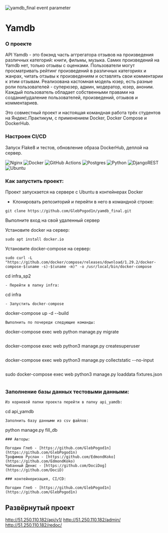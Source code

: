 ![yamdb_final event parameter](https://github.com/GlebPogod1n/yamdb_final/actions/workflows/yamdb_workflow.yml/badge.svg?event=push)

# Yamdb

### О проекте

API Yamdb - это бэкэнд часть аггрегатора отзывов на произведения различных категорий: книги, фильмы, музыка. Самих произведений на Yamdb нет, только отзывы с оценками. Пользователи могут просматривать рейтинг произведений в различных категориях и жанрах, читать отзывы к произведениям и оставлять свои комментарии к этим отзывам. Реализована кастомная модель юзер, есть разные роли пользователей - суперюзер, админ, модератор, юзер, аноним. Каждый пользователь обладает собственными правами на создание\удаление пользователей, произведений, отзывов и комментариев.

Это совместный проект и настоящая командная работа трёх студентов на Яндекс.Практикум, с применением Docker, Docker Compose и DockerHub.

### Настроен CI/CD

Запуск Flake8 и тестов, обновление образа DockerHub, деплой на сервер.

![Nginx](https://img.shields.io/badge/nginx-%23009639.svg?style=for-the-badge&logo=nginx&logoColor=white)
 ![Docker](https://img.shields.io/badge/docker-%230db7ed.svg?style=for-the-badge&logo=docker&logoColor=white) ![GitHub Actions](https://img.shields.io/badge/github%20actions-%232671E5.svg?style=for-the-badge&logo=githubactions&logoColor=white) ![Postgres](https://img.shields.io/badge/postgres-%23316192.svg?style=for-the-badge&logo=postgresql&logoColor=white) ![Python](https://img.shields.io/badge/python-3670A0?style=for-the-badge&logo=python&logoColor=ffdd54) ![DjangoREST](https://img.shields.io/badge/DJANGO-REST-ff1709?style=for-the-badge&logo=django&logoColor=white&color=ff1709&labelColor=gray) ![Ubuntu](https://img.shields.io/badge/Ubuntu-E95420?style=for-the-badge&logo=ubuntu&logoColor=white) 

### Как запустить проект:

Проект запускается на сервере с Ubuntu в контейнерах Docker

- Клонировать репозиторий и перейти в него в командной строке:

```
git clone https://github.com/GlebPogod1n/yamdb_final.git
```
Выполните вход на свой удаленный сервер

Установите docker на сервер:

```
sudo apt install docker.io
```

Установите docker-compose на сервер:

```
sudo curl -L "https://github.com/docker/compose/releases/download/1.29.2/docker-compose-$(uname -s)-$(uname -m)" -o /usr/local/bin/docker-compose
```
cd infra_sp2
```
- Перейти в папку infra:

```
cd infra
```
- Запустить docker-compose

```
docker-compose up -d --build
```
Выполнить по почереди следующие команды:

```
docker-compose exec web python manage.py migrate
```
```
docker-compose exec web python3 manage.py createsuperuser
```
```
docker-compose exec web python3 manage.py collectstatic --no-input 
```
```
sudo docker-compose exec web python3 manage.py loaddata fixtures.json
```
```
### Заполнение базы данных тестовыми данными:
```
Из корневой папки проекта перейти в папку api_yamdb:

```
cd api_yamdb
```
Заполнить базу данными из csv файлов:

```
python manage.py fill_db
```
### Авторы:

Погодин Глеб - [https://github.com/GlebPogod1n](https://github.com/GlebPogod1n)     
Трофимов Руслан - [https://github.com/EdmondKoko](https://github.com/EdmondKoko)   
Чабанный Денис - [https://github.com/DociDog](https://github.com/DociD)
```
```
### контейнеризация, CI/CD:

Погодин Глеб - [https://github.com/GlebPogod1n](https://github.com/GlebPogod1n)
```
## Развёрнутый проект
http://51.250.110.182/api/v1/
http://51.250.110.182/admin/
http://51.250.110.182/redoc/